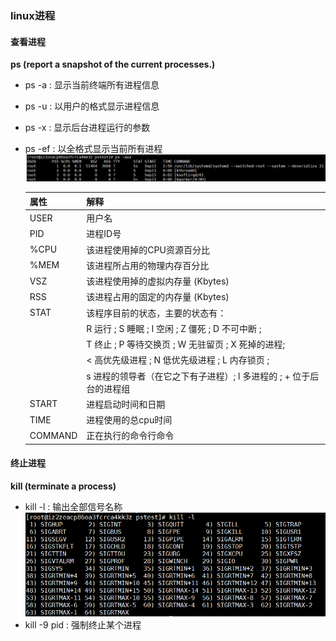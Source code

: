 ### linux进程

#### 查看进程
**ps (report a snapshot of the current processes.)**<br>
- ps -a : 显示当前终端所有进程信息
- ps -u : 以用户的格式显示进程信息
- ps -x : 显示后台进程运行的参数
- ps -ef : 以全格式显示当前所有进程
![](pic/20190928220320.png)

    属性| 解释 |
    :--|:--
    USER| 用户名
    PID | 进程ID号
    %CPU | 该进程使用掉的CPU资源百分比
    %MEM | 该进程所占用的物理内存百分比
    VSZ | 该进程使用掉的虚拟内存量 (Kbytes)
    RSS | 该进程占用的固定的内存量 (Kbytes)
    STAT |该程序目前的状态，主要的状态有：
    &nbsp; |R 运行 ; S 睡眠 ; I 空闲 ;  Z 僵死 ; D 不可中断 ;
    &nbsp; |T 终止 ; P 等待交换页 ; W 无驻留页 ; X 死掉的进程;
    &nbsp; |< 高优先级进程 ; N 低优先级进程 ;  L 内存锁页 ;
    &nbsp; |s 进程的领导者（在它之下有子进程）;  l 多进程的 ; + 位于后台的进程组
    START | 进程启动时间和日期
    TIME  | 进程使用的总cpu时间
    COMMAND | 正在执行的命令行命令

#### 终止进程
**kill (terminate a process)**    
- kill -l : 输出全部信号名称
  ![](pic/20190929234143.png) <br>
- kill -9 pid : 强制终止某个进程  